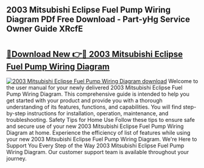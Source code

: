 ## 2003 Mitsubishi Eclipse Fuel Pump Wiring Diagram PDf Free Download - Part-yHg Service Owner Guide XRcfE

# <h2><a href="http://dfifvc.blite.top/?on=2003+Mitsubishi+Eclipse+Fuel+Pump+Wiring+Diagram">🔗Download New 👉🔴 2003 Mitsubishi Eclipse Fuel Pump Wiring Diagram</a></h2>

[![2003 Mitsubishi Eclipse Fuel Pump Wiring Diagram download](https://i.imgur.com/lujVjoI.png)](http://dfifvc.blite.top/?on=2003+Mitsubishi+Eclipse+Fuel+Pump+Wiring+Diagram)
Welcome to the user manual for your newly delivered 2003 Mitsubishi Eclipse Fuel Pump Wiring Diagram. This comprehensive guide is intended to help you get started with your product and provide you with a thorough understanding of its features, functions, and capabilities. You will find step-by-step instructions for installation, operation, maintenance, and troubleshooting. Safety Tips for Home Use Follow these tips to ensure safe and secure use of your new 2003 Mitsubishi Eclipse Fuel Pump Wiring Diagram at home. Experience the efficiency of list of features while using your new 2003 Mitsubishi Eclipse Fuel Pump Wiring Diagram. We're Here to Support You Every Step of the Way 2003 Mitsubishi Eclipse Fuel Pump Wiring Diagram. Our customer support team is available throughout your journey.

